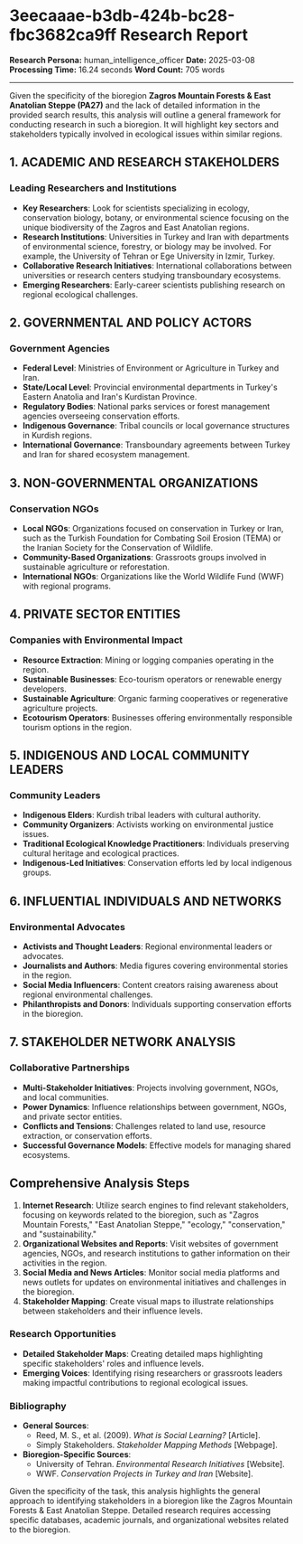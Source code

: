 # 3eecaaae-b3db-424b-bc28-fbc3682ca9ff Research Report

**Research Persona:** human_intelligence_officer
**Date:** 2025-03-08
**Processing Time:** 16.24 seconds
**Word Count:** 705 words

---

Given the specificity of the bioregion **Zagros Mountain Forests & East Anatolian Steppe (PA27)** and the lack of detailed information in the provided search results, this analysis will outline a general framework for conducting research in such a bioregion. It will highlight key sectors and stakeholders typically involved in ecological issues within similar regions.

## 1. ACADEMIC AND RESEARCH STAKEHOLDERS
### Leading Researchers and Institutions
- **Key Researchers**: Look for scientists specializing in ecology, conservation biology, botany, or environmental science focusing on the unique biodiversity of the Zagros and East Anatolian regions.
- **Research Institutions**: Universities in Turkey and Iran with departments of environmental science, forestry, or biology may be involved. For example, the University of Tehran or Ege University in Izmir, Turkey.
- **Collaborative Research Initiatives**: International collaborations between universities or research centers studying transboundary ecosystems.
- **Emerging Researchers**: Early-career scientists publishing research on regional ecological challenges.

## 2. GOVERNMENTAL AND POLICY ACTORS
### Government Agencies
- **Federal Level**: Ministries of Environment or Agriculture in Turkey and Iran.
- **State/Local Level**: Provincial environmental departments in Turkey's Eastern Anatolia and Iran's Kurdistan Province.
- **Regulatory Bodies**: National parks services or forest management agencies overseeing conservation efforts.
- **Indigenous Governance**: Tribal councils or local governance structures in Kurdish regions.
- **International Governance**: Transboundary agreements between Turkey and Iran for shared ecosystem management.

## 3. NON-GOVERNMENTAL ORGANIZATIONS
### Conservation NGOs
- **Local NGOs**: Organizations focused on conservation in Turkey or Iran, such as the Turkish Foundation for Combating Soil Erosion (TEMA) or the Iranian Society for the Conservation of Wildlife.
- **Community-Based Organizations**: Grassroots groups involved in sustainable agriculture or reforestation.
- **International NGOs**: Organizations like the World Wildlife Fund (WWF) with regional programs.

## 4. PRIVATE SECTOR ENTITIES
### Companies with Environmental Impact
- **Resource Extraction**: Mining or logging companies operating in the region.
- **Sustainable Businesses**: Eco-tourism operators or renewable energy developers.
- **Sustainable Agriculture**: Organic farming cooperatives or regenerative agriculture projects.
- **Ecotourism Operators**: Businesses offering environmentally responsible tourism options in the region.

## 5. INDIGENOUS AND LOCAL COMMUNITY LEADERS
### Community Leaders
- **Indigenous Elders**: Kurdish tribal leaders with cultural authority.
- **Community Organizers**: Activists working on environmental justice issues.
- **Traditional Ecological Knowledge Practitioners**: Individuals preserving cultural heritage and ecological practices.
- **Indigenous-Led Initiatives**: Conservation efforts led by local indigenous groups.

## 6. INFLUENTIAL INDIVIDUALS AND NETWORKS
### Environmental Advocates
- **Activists and Thought Leaders**: Regional environmental leaders or advocates.
- **Journalists and Authors**: Media figures covering environmental stories in the region.
- **Social Media Influencers**: Content creators raising awareness about regional environmental challenges.
- **Philanthropists and Donors**: Individuals supporting conservation efforts in the bioregion.

## 7. STAKEHOLDER NETWORK ANALYSIS
### Collaborative Partnerships
- **Multi-Stakeholder Initiatives**: Projects involving government, NGOs, and local communities.
- **Power Dynamics**: Influence relationships between government, NGOs, and private sector entities.
- **Conflicts and Tensions**: Challenges related to land use, resource extraction, or conservation efforts.
- **Successful Governance Models**: Effective models for managing shared ecosystems.

## Comprehensive Analysis Steps
1. **Internet Research**: Utilize search engines to find relevant stakeholders, focusing on keywords related to the bioregion, such as "Zagros Mountain Forests," "East Anatolian Steppe," "ecology," "conservation," and "sustainability."
2. **Organizational Websites and Reports**: Visit websites of government agencies, NGOs, and research institutions to gather information on their activities in the region.
3. **Social Media and News Articles**: Monitor social media platforms and news outlets for updates on environmental initiatives and challenges in the bioregion.
4. **Stakeholder Mapping**: Create visual maps to illustrate relationships between stakeholders and their influence levels.

### Research Opportunities
- **Detailed Stakeholder Maps**: Creating detailed maps highlighting specific stakeholders' roles and influence levels.
- **Emerging Voices**: Identifying rising researchers or grassroots leaders making impactful contributions to regional ecological issues.

### Bibliography
- **General Sources**:
  - Reed, M. S., et al. (2009). *What is Social Learning?* [Article].
  - Simply Stakeholders. *Stakeholder Mapping Methods* [Webpage].
- **Bioregion-Specific Sources**:
  - University of Tehran. *Environmental Research Initiatives* [Website].
  - WWF. *Conservation Projects in Turkey and Iran* [Website].

Given the specificity of the task, this analysis highlights the general approach to identifying stakeholders in a bioregion like the Zagros Mountain Forests & East Anatolian Steppe. Detailed research requires accessing specific databases, academic journals, and organizational websites related to the bioregion.